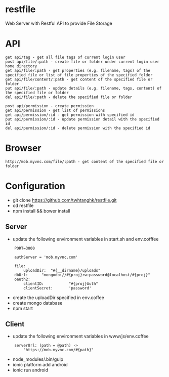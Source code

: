 restfile
========

Web Server with Restful API to provide File Storage

API
===

```
get api/tag - get all file tags of current login user
post api/file/:path - create file or folder under current login user home directory
get api/file/:path - get properties (e.g. filename, tags) of the specified file or list of file properties of the specified folder 
get api/file/content/:path - get content of the specified file or folder
put api/file/:path - update details (e.g. filename, tags, content) of the specified file or folder
del api/file/:path - delete the specified file or folder

post api/permission - create permission
get api/permission - get list of permissions
get api/permission/:id - get permission with specified id
put api/permission/:id - update permission detail with the specified id
del api/permission/:id - delete permission with the specified id
```

Browser
=======

```
http://mob.myvnc.com/file/:path - get content of the specified file or folder
```

Configuration
=============

*   git clone https://github.com/twhtanghk/restfile.git
*   cd restfile
*   npm install && bower install

Server
------
*   update the following environment variables in start.sh and env.cofffee
    
```
    PORT=3000
```

```
	authServer = 'mob.myvnc.com'
	
	file:
		uploadDir:	"#{__dirname}/uploads"
	dbUrl:		"mongodb://#{proj}rw:password@localhost/#{proj}"
	oauth2:
		clientID:			"#{proj}Auth"
		clientSecret:		'password'
```

*	create the uploadDir specified in env.coffee
*	create mongo database
*	npm start

Client
------
*   update the following environment variables in www/js/env.coffee

```
	serverUrl: (path = @path) ->
		"https://mob.myvnc.com/#{path}"
```

*	node_modules/.bin/gulp
*	ionic platform add android
*	ionic run android

